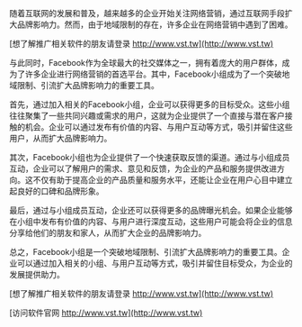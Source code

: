 随着互联网的发展和普及，越来越多的企业开始关注网络营销，通过互联网手段扩大品牌影响力。然而，由于地域限制的存在，许多企业在网络营销中遇到了困难。

[想了解推广相关软件的朋友请登录 http://www.vst.tw](http://www.vst.tw)

与此同时，Facebook作为全球最大的社交媒体之一，拥有着庞大的用户群体，成为了许多企业进行网络营销的首选平台。其中，Facebook小组成为了一个突破地域限制、引流扩大品牌影响力的重要工具。

首先，通过加入相关的Facebook小组，企业可以获得更多的目标受众。这些小组往往聚集了一些共同兴趣或需求的用户，这就为企业提供了一个直接与潜在客户接触的机会。企业可以通过发布有价值的内容、与用户互动等方式，吸引并留住这些用户，从而扩大品牌影响力。

其次，Facebook小组也为企业提供了一个快速获取反馈的渠道。通过与小组成员互动，企业可以了解用户的需求、意见和反馈，为企业的产品和服务提供改进方向。这不仅有助于提高企业的产品质量和服务水平，还能让企业在用户心目中建立起良好的口碑和品牌形象。

最后，通过与小组成员互动，企业还可以获得更多的品牌曝光机会。如果企业能够在小组中发布有价值的内容、与用户进行深度互动，这些用户可能会将企业的信息分享给他们的朋友和家人，从而扩大企业的品牌影响力。

总之，Facebook小组是一个突破地域限制、引流扩大品牌影响力的重要工具。企业可以通过加入相关的小组、与用户互动等方式，吸引并留住目标受众，为企业的发展提供助力。

[想了解推广相关软件的朋友请登录 http://www.vst.tw](http://www.vst.tw)


[访问软件官网 http://www.vst.tw](http://www.vst.tw)

